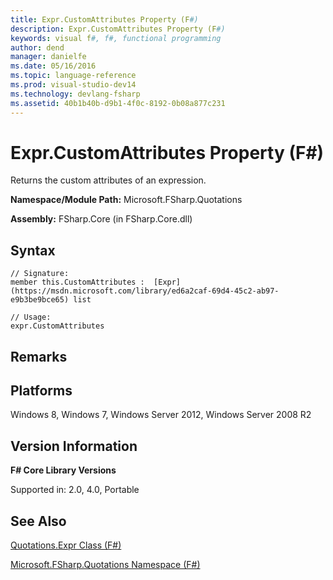 ```yaml
---
title: Expr.CustomAttributes Property (F#)
description: Expr.CustomAttributes Property (F#)
keywords: visual f#, f#, functional programming
author: dend
manager: danielfe
ms.date: 05/16/2016
ms.topic: language-reference
ms.prod: visual-studio-dev14
ms.technology: devlang-fsharp
ms.assetid: 40b1b40b-d9b1-4f0c-8192-0b08a877c231 
---
```


# Expr.CustomAttributes Property (F#)

Returns the custom attributes of an expression.

**Namespace/Module Path:** Microsoft.FSharp.Quotations

**Assembly:** FSharp.Core (in FSharp.Core.dll)


## Syntax

```
// Signature:
member this.CustomAttributes :  [Expr](https://msdn.microsoft.com/library/ed6a2caf-69d4-45c2-ab97-e9b3be9bce65) list

// Usage:
expr.CustomAttributes
```

## Remarks

## Platforms
Windows 8, Windows 7, Windows Server 2012, Windows Server 2008 R2


## Version Information
**F# Core Library Versions**

Supported in: 2.0, 4.0, Portable




## See Also
[Quotations.Expr Class &#40;F&#35;&#41;](Quotations.Expr-Class-%5BFSharp%5D.md)

[Microsoft.FSharp.Quotations Namespace &#40;F&#35;&#41;](Microsoft.FSharp.Quotations-Namespace-%5BFSharp%5D.md)

